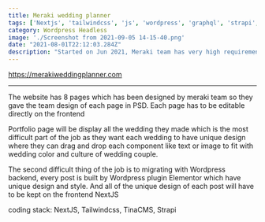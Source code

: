 ```yaml
---
title: Meraki wedding planner
tags: ['Nextjs', 'tailwindcss', 'js', 'wordpress', 'graphql', 'strapi', 'tinacms']
category: Wordpress Headless
image: './Screenshot from 2021-09-05 14-15-40.png'
date: "2021-08-01T22:12:03.284Z"
description: "Started on Jun 2021, Meraki team has very high requirement about their website so they has designed the website on their own, plus they also need to keep the old website backend which is in Wordpress, and fontend has to be extremely fast, serving multiple languages, and flexible enough so they can drag and drop each components of each wedding page to fit to the wedding's color and schema"
---
```


https://merakiweddingplanner.com

--------------------------
The website has 8 pages which has been designed by meraki team so they gave the team design of each page in PSD. Each page has to be editable directly on the frontend 

Portfolio page will be display all the wedding they made which is the most difficult part of the job as they want each wedding to have unique design where they can drag and drop each component like text or image to fit with wedding color and culture of wedding couple.

The second difficult thing of the job is to migrating with Wordpress backend, every post is built by Wordpress plugin Elementor which have unique design and style. And all of the unique design of each post will have to be kept on the frontend NextJS

coding stack: NextJS, Tailwindcss, TinaCMS, Strapi

